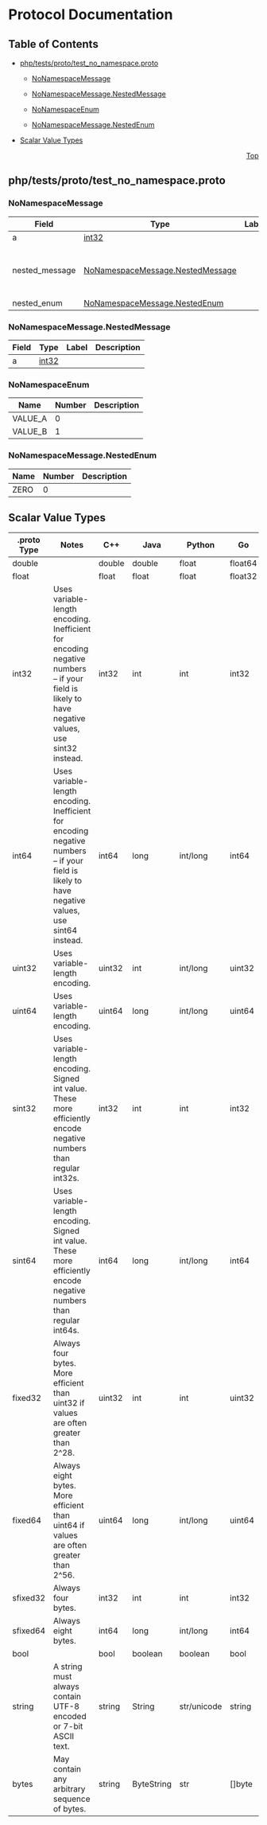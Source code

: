 # Protocol Documentation
<a name="top"></a>

## Table of Contents

- [php/tests/proto/test_no_namespace.proto](#php_tests_proto_test_no_namespace-proto)
    - [NoNamespaceMessage](#-NoNamespaceMessage)
    - [NoNamespaceMessage.NestedMessage](#-NoNamespaceMessage-NestedMessage)
  
    - [NoNamespaceEnum](#-NoNamespaceEnum)
    - [NoNamespaceMessage.NestedEnum](#-NoNamespaceMessage-NestedEnum)
  
- [Scalar Value Types](#scalar-value-types)



<a name="php_tests_proto_test_no_namespace-proto"></a>
<p align="right"><a href="#top">Top</a></p>

## php/tests/proto/test_no_namespace.proto



<a name="-NoNamespaceMessage"></a>

### NoNamespaceMessage



| Field | Type | Label | Description |
| ----- | ---- | ----- | ----------- |
| a | [int32](#int32) |  |  |
| nested_message | [NoNamespaceMessage.NestedMessage](#NoNamespaceMessage-NestedMessage) |  | Test nested messages, enums, and reserved names |
| nested_enum | [NoNamespaceMessage.NestedEnum](#NoNamespaceMessage-NestedEnum) |  |  |






<a name="-NoNamespaceMessage-NestedMessage"></a>

### NoNamespaceMessage.NestedMessage



| Field | Type | Label | Description |
| ----- | ---- | ----- | ----------- |
| a | [int32](#int32) |  |  |





 


<a name="-NoNamespaceEnum"></a>

### NoNamespaceEnum


| Name | Number | Description |
| ---- | ------ | ----------- |
| VALUE_A | 0 |  |
| VALUE_B | 1 |  |



<a name="-NoNamespaceMessage-NestedEnum"></a>

### NoNamespaceMessage.NestedEnum


| Name | Number | Description |
| ---- | ------ | ----------- |
| ZERO | 0 |  |


 

 

 



## Scalar Value Types

| .proto Type | Notes | C++ | Java | Python | Go | C# | PHP | Ruby |
| ----------- | ----- | --- | ---- | ------ | -- | -- | --- | ---- |
| <a name="double" /> double |  | double | double | float | float64 | double | float | Float |
| <a name="float" /> float |  | float | float | float | float32 | float | float | Float |
| <a name="int32" /> int32 | Uses variable-length encoding. Inefficient for encoding negative numbers – if your field is likely to have negative values, use sint32 instead. | int32 | int | int | int32 | int | integer | Bignum or Fixnum (as required) |
| <a name="int64" /> int64 | Uses variable-length encoding. Inefficient for encoding negative numbers – if your field is likely to have negative values, use sint64 instead. | int64 | long | int/long | int64 | long | integer/string | Bignum |
| <a name="uint32" /> uint32 | Uses variable-length encoding. | uint32 | int | int/long | uint32 | uint | integer | Bignum or Fixnum (as required) |
| <a name="uint64" /> uint64 | Uses variable-length encoding. | uint64 | long | int/long | uint64 | ulong | integer/string | Bignum or Fixnum (as required) |
| <a name="sint32" /> sint32 | Uses variable-length encoding. Signed int value. These more efficiently encode negative numbers than regular int32s. | int32 | int | int | int32 | int | integer | Bignum or Fixnum (as required) |
| <a name="sint64" /> sint64 | Uses variable-length encoding. Signed int value. These more efficiently encode negative numbers than regular int64s. | int64 | long | int/long | int64 | long | integer/string | Bignum |
| <a name="fixed32" /> fixed32 | Always four bytes. More efficient than uint32 if values are often greater than 2^28. | uint32 | int | int | uint32 | uint | integer | Bignum or Fixnum (as required) |
| <a name="fixed64" /> fixed64 | Always eight bytes. More efficient than uint64 if values are often greater than 2^56. | uint64 | long | int/long | uint64 | ulong | integer/string | Bignum |
| <a name="sfixed32" /> sfixed32 | Always four bytes. | int32 | int | int | int32 | int | integer | Bignum or Fixnum (as required) |
| <a name="sfixed64" /> sfixed64 | Always eight bytes. | int64 | long | int/long | int64 | long | integer/string | Bignum |
| <a name="bool" /> bool |  | bool | boolean | boolean | bool | bool | boolean | TrueClass/FalseClass |
| <a name="string" /> string | A string must always contain UTF-8 encoded or 7-bit ASCII text. | string | String | str/unicode | string | string | string | String (UTF-8) |
| <a name="bytes" /> bytes | May contain any arbitrary sequence of bytes. | string | ByteString | str | []byte | ByteString | string | String (ASCII-8BIT) |

